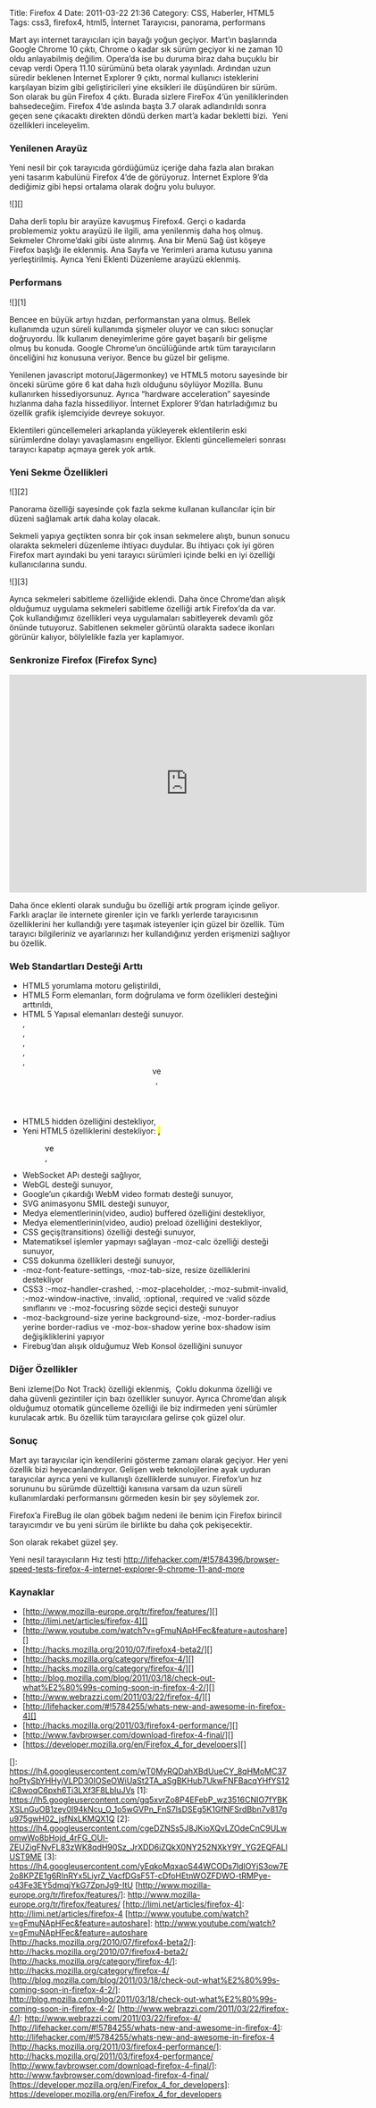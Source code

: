 Title: Firefox 4
Date: 2011-03-22 21:36
Category: CSS, Haberler, HTML5
Tags: css3, firefox4, html5, İnternet Tarayıcısı, panorama, performans

Mart ayı internet tarayıcıları için bayağı yoğun geçiyor. Mart’ın
başlarında Google Chrome 10 çıktı, Chrome o kadar sık sürüm geçiyor ki
ne zaman 10 oldu anlayabilmiş değilim. Opera’da ise bu duruma biraz daha
buçuklu bir cevap verdi Opera 11.10 sürümünü beta olarak yayınladı.
Ardından uzun süredir beklenen İnternet Explorer 9 çıktı, normal
kullanıcı isteklerini karşılayan bizim gibi geliştiricileri yine
eksikleri ile düşündüren bir sürüm. Son olarak bu gün Firefox 4 çıktı.
Burada sizlere FireFox 4’ün yeniliklerinden bahsedeceğim. Firefox 4’de
aslında başta 3.7 olarak adlandırıldı sonra geçen sene çıkacaktı
direkten döndü derken mart’a kadar bekletti bizi.  Yeni özellikleri
inceleyelim.

### Yenilenen Arayüz

Yeni nesil bir çok tarayıcıda gördüğümüz içeriğe daha fazla alan bırakan
yeni tasarım kabulünü Firefox 4’de de görüyoruz. İnternet Explore 9’da
dediğimiz gibi hepsi ortalama olarak doğru yolu buluyor.

![][]

Daha derli toplu bir arayüze kavuşmuş Firefox4. Gerçi o kadarda
problememiz yoktu arayüzü ile ilgili, ama yenilenmiş daha hoş olmuş.
Sekmeler Chrome’daki gibi üste alınmış. Ana bir Menü Sağ üst köşeye
Firefox başlığı ile eklenmiş. Ana Sayfa ve Yerimleri arama kutusu yanına
yerleştirilmiş. Ayrıca Yeni Eklenti Düzenleme arayüzü eklenmiş.

### Performans

![][1]

Bencee en büyük artıyı hızdan, performanstan yana olmuş. Bellek
kullanımda uzun süreli kullanımda şişmeler oluyor ve can sıkıcı sonuçlar
doğruyordu. İlk kullanım deneyimlerime göre gayet başarılı bir gelişme
olmuş bu konuda. Google Chrome’un öncülüğünde artık tüm tarayıcıların
önceliğini hız konusuna veriyor. Bence bu güzel bir gelişme.

Yenilenen javascript motoru(Jägermonkey) ve HTML5 motoru sayesinde bir
önceki sürüme göre 6 kat daha hızlı olduğunu söylüyor Mozilla. Bunu
kullanırken hissediyorsunuz. Ayrıca “hardware acceleration” sayesinde
hızlanma daha fazla hissediliyor. İnternet Explorer 9’dan hatırladığımız
bu özellik grafik işlemciyide devreye sokuyor.

Eklentileri güncellemeleri arkaplanda yükleyerek eklentilerin eski
sürümlerdne dolayı yavaşlamasını engelliyor. Eklenti güncellemeleri
sonrası tarayıcı kapatıp açmaya gerek yok artık.

### Yeni Sekme Özellikleri

![][2]

Panorama özelliği sayesinde çok fazla sekme kullanan kullancılar için
bir düzeni sağlamak artık daha kolay olacak.

Sekmeli yapıya geçtikten sonra bir çok insan sekmelere alıştı, bunun
sonucu olarakta sekmeleri düzenleme ihtiyacı duydular. Bu ihtiyacı çok
iyi gören Firefox mart ayındaki bu yeni tarayıcı sürümleri içinde belki
en iyi özelliği kullanıcılarına sundu.

![][3]

Ayrıca sekmeleri sabitleme özelliğide eklendi. Daha önce Chrome’dan
alışık olduğumuz uygulama sekmeleri sabitleme özelliği artık Firefox’da
da var. Çok kullandığımız özellikleri veya uygulamaları sabitleyerek
devamlı göz önünde tutuyoruz. Sabitlenen sekmeler görüntü olarakta
sadece ikonları görünür kalıyor, bölylelikle fazla yer kaplamıyor.

### Senkronize Firefox (Firefox Sync)

<object width="640" height="390"><param name="movie" value="http://www.youtube-nocookie.com/v/mIfAqzeQiBU?fs=1&amp;hl=en_US"></param><param name="allowFullScreen" value="true"></param><param name="allowscriptaccess" value="always"></param><embed src="http://www.youtube-nocookie.com/v/mIfAqzeQiBU?fs=1&amp;hl=en_US" type="application/x-shockwave-flash" allowscriptaccess="always" allowfullscreen="true" width="640" height="390"></embed></object>

Daha önce eklenti olarak sunduğu bu özelliği artık program içinde
geliyor. Farklı araçlar ile internete girenler için ve farklı yerlerde
tarayıcısının özelliklerini her kullandığı yere taşımak isteyenler için
güzel bir özellik. Tüm tarayıcı bilgileriniz ve ayarlarınızı her
kullandığınız yerden erişmenizi sağlıyor bu özellik.

### Web Standartları Desteği Arttı

-   HTML5 yorumlama motoru geliştirildi,
-   HTML5 Form elemanları, form doğrulama ve form özellikleri desteğini
    arttırıldı,
-   HTML 5 Yapısal elemanları desteği sunuyor. <article>, <section>,
    <nav>, <aside>, <hgroup>, <header> ve <footer>,
-   HTML5 hidden özelliğini destekliyor,
-   Yeni HTML5 özelliklerini destekliyor: <mark>, <figure> ve
    <figcaption>,
-   WebSocket APı desteği sağlıyor,
-   WebGL desteği sunuyor,
-   Google’un çıkardığı WebM video formatı desteği sunuyor,
-   SVG animasyonu SMIL desteği sunuyor,
-   Medya elementlerinin(video, audio) buffered özelliğini destekliyor,
-   Medya elementlerinin(video, audio) preload özelliğini destekliyor,
-   CSS geçiş(transitions) özelliği desteği sunuyor,
-   Matematiksel işlemler yapmayı sağlayan -moz-calc özelliği desteği
    sunuyor,
-   CSS dokunma özellikleri desteği sunuyor,
-   -moz-font-feature-settings, -moz-tab-size, resize özelliklerini
    destekliyor
-   CSS3 :-moz-handler-crashed, :-moz-placeholder, :-moz-submit-invalid,
    :-moz-window-inactive, :invalid, :optional, :required ve :valid
    sözde sınıflarını ve :-moz-focusring sözde seçici desteği sunuyor
-   -moz-background-size yerine background-size, -moz-border-radius
    yerine border-radius ve -moz-box-shadow yerine box-shadow isim
    değişikliklerini yapıyor
-   Firebug’dan alışık olduğumuz Web Konsol özelliğini sunuyor

### Diğer Özellikler

Beni izleme(Do Not Track) özelliği eklenmiş,  Çoklu dokunma özelliği ve
daha güvenli gezintiler için bazı özellikler sunuyor. Ayrıca Chrome’dan
alışık olduğumuz otomatik güncelleme özelliği ile biz indirmeden yeni
sürümler kurulacak artık. Bu özellik tüm tarayıcılara gelirse çok güzel
olur.

### Sonuç

Mart ayı tarayıcılar için kendilerini gösterme zamanı olarak geçiyor.
Her yeni özellik bizi heyecanlandırıyor. Gelişen web teknolojilerine
ayak uyduran tarayıcılar ayrıca yeni ve kullanışlı özelliklerde sunuyor.
Firefox’un hız sorununu bu sürümde düzelttiği kanısına varsam da uzun
süreli kullanımlardaki performansını görmeden kesin bir şey söylemek
zor.

Firefox’a FireBug ile olan göbek bağım nedeni ile benim için Firefox
birincil tarayıcımdır ve bu yeni sürüm ile birlikte bu daha çok
pekişecektir.

Son olarak rekabet güzel şey.

Yeni nesil tarayıcıların Hız testi
http://lifehacker.com/#!5784396/browser-speed-tests-firefox-4-internet-explorer-9-chrome-11-and-more

### Kaynaklar

-   [http://www.mozilla-europe.org/tr/firefox/features/][]
-   [http://limi.net/articles/firefox-4][]
-   [http://www.youtube.com/watch?v=gFmuNApHFec&feature=autoshare][]
-   [http://hacks.mozilla.org/2010/07/firefox4-beta2/][]
-   [http://hacks.mozilla.org/category/firefox-4/][]
-   [http://hacks.mozilla.org/category/firefox-4/][]
-   [http://blog.mozilla.com/blog/2011/03/18/check-out-what%E2%80%99s-coming-soon-in-firefox-4-2/][]
-   [http://www.webrazzi.com/2011/03/22/firefox-4/][]
-   [http://lifehacker.com/#!5784255/whats-new-and-awesome-in-firefox-4][]
-   [http://hacks.mozilla.org/2011/03/firefox4-performance/][]
-   [http://www.favbrowser.com/download-firefox-4-final/][]
-   [https://developer.mozilla.org/en/Firefox_4_for_developers][]

</p>

  []: https://lh4.googleusercontent.com/wT0MyRQDahXBdUueCY_8qHMoMC37hoPtySbYHHyjVLPD30IOSeOWiUaSt2TA_aSgBKHub7UkwFNFBacqYHfYS12iC8woqC6pxh6Ti3LXf3F8LbIuJVs
  [1]: https://lh5.googleusercontent.com/gq5xvrZo8P4EFebP_wz3516CNIO7fYBKXSLnGuOB1zey0I94kNcu_O_1o5wGVPn_FnS7lsDSEg5K1GfNFSrdBbn7v817gu975gwH02_jsfNxLKMQX1Q
  [2]: https://lh4.googleusercontent.com/cgeDZNSs5J8JKioXQvLZOdeCnC9ULwomwWo8bHojd_4rFG_OUl-ZEUZigFNvFL83zWK8qdH90Sz_JrXDD6iZQkX0NY252NXkY9Y_YG2EQFALlUST9ME
  [3]: https://lh4.googleusercontent.com/yEqkoMqxaoS44WCODs7ldIOYjS3ow7E2o8KPZE1g6RInRYx5LiyrZ_VacfDGsF5T-cDfoHEtnWOZFDWO-tRMPye-o43Fe3EY5dmqjYkG7ZpnJg9-ItU
  [http://www.mozilla-europe.org/tr/firefox/features/]: http://www.mozilla-europe.org/tr/firefox/features/
  [http://limi.net/articles/firefox-4]: http://limi.net/articles/firefox-4
  [http://www.youtube.com/watch?v=gFmuNApHFec&feature=autoshare]: http://www.youtube.com/watch?v=gFmuNApHFec&feature=autoshare
  [http://hacks.mozilla.org/2010/07/firefox4-beta2/]: http://hacks.mozilla.org/2010/07/firefox4-beta2/
  [http://hacks.mozilla.org/category/firefox-4/]: http://hacks.mozilla.org/category/firefox-4/
  [http://blog.mozilla.com/blog/2011/03/18/check-out-what%E2%80%99s-coming-soon-in-firefox-4-2/]:    http://blog.mozilla.com/blog/2011/03/18/check-out-what%E2%80%99s-coming-soon-in-firefox-4-2/
  [http://www.webrazzi.com/2011/03/22/firefox-4/]: http://www.webrazzi.com/2011/03/22/firefox-4/
  [http://lifehacker.com/#!5784255/whats-new-and-awesome-in-firefox-4]:    http://lifehacker.com/#!5784255/whats-new-and-awesome-in-firefox-4
  [http://hacks.mozilla.org/2011/03/firefox4-performance/]: http://hacks.mozilla.org/2011/03/firefox4-performance/
  [http://www.favbrowser.com/download-firefox-4-final/]: http://www.favbrowser.com/download-firefox-4-final/
  [https://developer.mozilla.org/en/Firefox_4_for_developers]: https://developer.mozilla.org/en/Firefox_4_for_developers
